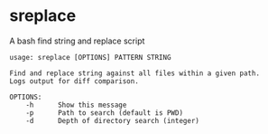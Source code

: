 # sreplace
A bash find string and replace script

    usage: sreplace [OPTIONS] PATTERN STRING

    Find and replace string against all files within a given path.
    Logs output for diff comparison.

    OPTIONS:
        -h      Show this message
        -p      Path to search (default is PWD)
        -d      Depth of directory search (integer)